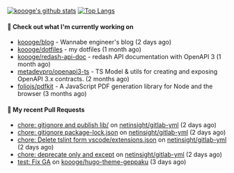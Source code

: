 [![koooge's github stats](https://github-readme-stats.vercel.app/api?username=koooge&count_private=true&show_icons=true)](https://github.com/anuraghazra/github-readme-stats)
[![Top Langs](https://github-readme-stats.vercel.app/api/top-langs/?username=koooge&langs_count=5)](https://github.com/anuraghazra/github-readme-stats)

#### 👷 Check out what I'm currently working on

- [koooge/blog](https://github.com/koooge/blog) - Wannabe engineer&#39;s blog (2 days ago)
- [koooge/dotfiles](https://github.com/koooge/dotfiles) - my dotfiles (1 month ago)
- [koooge/redash-api-doc](https://github.com/koooge/redash-api-doc) - redash API documentation with OpenAPI 3 (1 month ago)
- [metadevpro/openapi3-ts](https://github.com/metadevpro/openapi3-ts) - TS Model &amp; utils for creating and exposing OpenAPI 3.x contracts. (2 months ago)
- [foliojs/pdfkit](https://github.com/foliojs/pdfkit) - A JavaScript PDF generation library for Node and the browser (3 months ago)

#### 🔨 My recent Pull Requests

- [chore: gitignore and publish lib/](https://github.com/netinsight/gitlab-yml/pull/10) on [netinsight/gitlab-yml](https://github.com/netinsight/gitlab-yml) (2 days ago)
- [chore: gitignore package-lock.json](https://github.com/netinsight/gitlab-yml/pull/9) on [netinsight/gitlab-yml](https://github.com/netinsight/gitlab-yml) (2 days ago)
- [chore: Delete tslint form vscode/extensions.json](https://github.com/netinsight/gitlab-yml/pull/8) on [netinsight/gitlab-yml](https://github.com/netinsight/gitlab-yml) (2 days ago)
- [chore: deprecate only and except](https://github.com/netinsight/gitlab-yml/pull/7) on [netinsight/gitlab-yml](https://github.com/netinsight/gitlab-yml) (2 days ago)
- [test: Fix GA](https://github.com/koooge/hugo-theme-geppaku/pull/23) on [koooge/hugo-theme-geppaku](https://github.com/koooge/hugo-theme-geppaku) (3 days ago)
